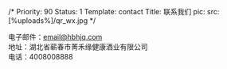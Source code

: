 /*
Priority: 90
Status: 1
Template: contact
Title: 联系我们
pic:
  src: [%uploads%]/qr_wx.jpg
*/
<p>
  电子邮件：<a href="mailto:email@hbhjq.com">email@hbhjq.com</a>
  <br>
  地址：湖北省蕲春市菁禾缘健康酒业有限公司
  <br>
  电话：4008008888
</p>